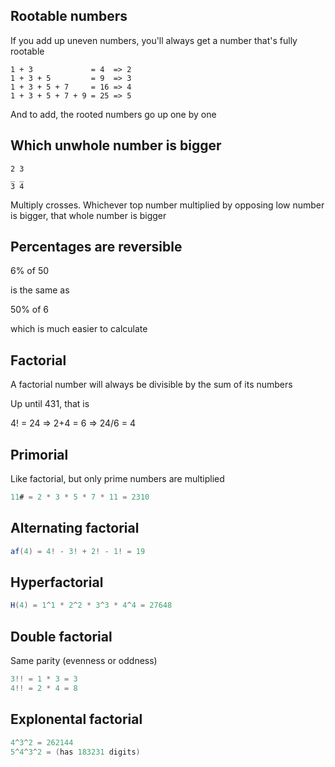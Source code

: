 ## Rootable numbers

If you add up uneven numbers, you'll always get a number that's fully rootable

```
1 + 3             = 4  => 2
1 + 3 + 5         = 9  => 3
1 + 3 + 5 + 7     = 16 => 4
1 + 3 + 5 + 7 + 9 = 25 => 5
```

And to add, the rooted numbers go up one by one

## Which unwhole number is bigger

```
2 3
_ _
3 4
```

Multiply crosses. Whichever top number multiplied by opposing low number is bigger, that whole number is bigger

## Percentages are reversible

6% of 50

is the same as

50% of 6

which is much easier to calculate

## Factorial

A factorial number will always be divisible by the sum of its numbers

Up until 431, that is

4! = 24 => 2+4 = 6 => 24/6 = 4

## Primorial

Like factorial, but only prime numbers are multiplied

```cs
11# = 2 * 3 * 5 * 7 * 11 = 2310
```

## Alternating factorial

```cs
af(4) = 4! - 3! + 2! - 1! = 19
```

## Hyperfactorial

```cs
H(4) = 1^1 * 2^2 * 3^3 * 4^4 = 27648
```

## Double factorial

Same parity (evenness or oddness)

```cs
3!! = 1 * 3 = 3
4!! = 2 * 4 = 8
```

## Explonental factorial

```cs
4^3^2 = 262144
5^4^3^2 = (has 183231 digits)
```
